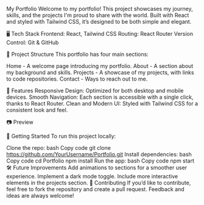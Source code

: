 My Portfolio
Welcome to my portfolio! This project showcases my journey, skills, and the projects I'm proud to share with the world. Built with React and styled with Tailwind CSS, it’s designed to be both simple and elegant.

🖥️ Tech Stack
Frontend: React, Tailwind CSS
Routing: React Router
Version Control: Git & GitHub

📁 Project Structure
This portfolio has four main sections:

Home - A welcome page introducing my portfolio.
About - A section about my background and skills.
Projects - A showcase of my projects, with links to code repositories.
Contact - Ways to reach out to me.

🚀 Features
Responsive Design: Optimized for both desktop and mobile devices.
Smooth Navigation: Each section is accessible with a single click, thanks to React Router.
Clean and Modern UI: Styled with Tailwind CSS for a consistent look and feel.

📷 Preview

<!-- Not yet -->

📂 Getting Started
To run this project locally:

Clone the repo:
bash
Copy code
git clone https://github.com/YourUsername/Portfolio.git
Install dependencies:
bash
Copy code
cd Portfolio
npm install
Run the app:
bash
Copy code
npm start
🛠️ Future Improvements
Add animations to sections for a smoother user experience.
Implement a dark mode toggle.
Include more interactive elements in the projects section.
🤝 Contributing
If you’d like to contribute, feel free to fork the repository and create a pull request. Feedback and ideas are always welcome!
